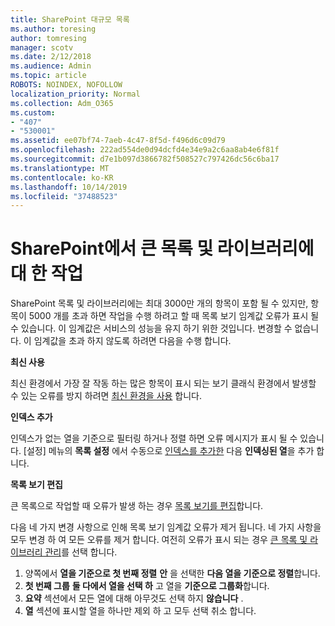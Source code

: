 ```yaml
---
title: SharePoint 대규모 목록
ms.author: toresing
author: tomresing
manager: scotv
ms.date: 2/12/2018
ms.audience: Admin
ms.topic: article
ROBOTS: NOINDEX, NOFOLLOW
localization_priority: Normal
ms.collection: Adm_O365
ms.custom:
- "407"
- "530001"
ms.assetid: ee07bf74-7aeb-4c47-8f5d-f496d6c09d79
ms.openlocfilehash: 222ad554de0d94dcfd4e34e9a2c6aa8ab4e6f81f
ms.sourcegitcommit: d7e1b097d3866782f508527c797426dc56c6ba17
ms.translationtype: MT
ms.contentlocale: ko-KR
ms.lasthandoff: 10/14/2019
ms.locfileid: "37488523"
---
```

# <a name="work-with-large-lists-and-libraries-in-sharepoint"></a>SharePoint에서 큰 목록 및 라이브러리에 대 한 작업

SharePoint 목록 및 라이브러리에는 최대 3000만 개의 항목이 포함 될 수 있지만, 항목이 5000 개를 초과 하면 작업을 수행 하려고 할 때 목록 보기 임계값 오류가 표시 될 수 있습니다. 이 임계값은 서비스의 성능을 유지 하기 위한 것입니다. 변경할 수 없습니다. 이 임계값을 초과 하지 않도록 하려면 다음을 수행 합니다.

**최신 사용**

최신 환경에서 가장 잘 작동 하는 많은 항목이 표시 되는 보기 클래식 환경에서 발생할 수 있는 오류를 방지 하려면 [최신 환경을 사용](https://support.office.com/article/66dac24b-4177-4775-bf50-3d267318caa9) 합니다.

**인덱스 추가**

인덱스가 없는 열을 기준으로 필터링 하거나 정렬 하면 오류 메시지가 표시 될 수 있습니다. [설정] 메뉴의 **목록 설정** 에서 수동으로 [인덱스를 추가한](https://support.office.com/article/f3f00554-b7dc-44d1-a2ed-d477eac463b0) 다음 **인덱싱된 열**을 추가 합니다.

**목록 보기 편집**

큰 목록으로 작업할 때 오류가 발생 하는 경우 [목록 보기를 편집](https://support.office.com/article/15916903-e79a-423f-b4e2-02d37e1ff372)합니다.

다음 네 가지 변경 사항으로 인해 목록 보기 임계값 오류가 제거 됩니다. 네 가지 사항을 모두 변경 하 여 모든 오류를 제거 합니다. 여전히 오류가 표시 되는 경우 [큰 목록 및 라이브러리 관리](https://support.office.com/article/B8588DAE-9387-48C2-9248-C24122F07C59)를 선택 합니다.

1. 양쪽에서 **열을 기준으로 첫 번째 정렬** **안** 을 선택한 **다음 열을 기준으로 정렬**합니다.
2. **첫 번째 그룹** **둘 다에서 열을 선택 하** 고 열을 **기준으로 그룹화**합니다.
3. **요약** 섹션에서 모든 열에 대해 아무것도 선택 하지 **않습니다** .
4. **열** 섹션에 표시할 열을 하나만 제외 하 고 모두 선택 취소 합니다.

